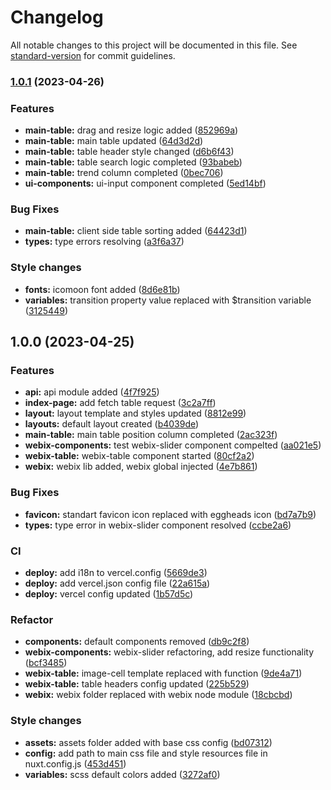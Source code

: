 # Changelog

All notable changes to this project will be documented in this file. See [standard-version](https://github.com/conventional-changelog/standard-version) for commit guidelines.

### [1.0.1](https://github.com/Yan-Doshchinskiy/webix-table/compare/v1.0.0...v1.0.1) (2023-04-26)


### Features

* **main-table:** drag and resize logic added ([852969a](https://github.com/Yan-Doshchinskiy/webix-table/commit/852969ad9704accb4207e8ee896da5fee26e81d1))
* **main-table:** main table updated ([64d3d2d](https://github.com/Yan-Doshchinskiy/webix-table/commit/64d3d2d2d8fc720488d64efadae28c05a6515fcc))
* **main-table:** table header style changed ([d6b6f43](https://github.com/Yan-Doshchinskiy/webix-table/commit/d6b6f434bb0909545758beb15c6f2acd0d8c7dd6))
* **main-table:** table search logic completed ([93babeb](https://github.com/Yan-Doshchinskiy/webix-table/commit/93babeb76d52b1e3c4f0e258ed69cc41bd1cdd2e))
* **main-table:** trend column completed ([0bec706](https://github.com/Yan-Doshchinskiy/webix-table/commit/0bec706538272e7874627b526ee83ced82405cdd))
* **ui-components:** ui-input component completed ([5ed14bf](https://github.com/Yan-Doshchinskiy/webix-table/commit/5ed14bf8a57add32e123ed8e2b2593fa50a801ba))


### Bug Fixes

* **main-table:** client side table sorting added ([64423d1](https://github.com/Yan-Doshchinskiy/webix-table/commit/64423d1145a4b2252d00b42215c41fa7ca486303))
* **types:** type errors resolving ([a3f6a37](https://github.com/Yan-Doshchinskiy/webix-table/commit/a3f6a37f8cf350b5e9bf71d9d03c0d8156e74a70))


### Style changes

* **fonts:** icomoon font added ([8d6e81b](https://github.com/Yan-Doshchinskiy/webix-table/commit/8d6e81be29f24af8797ed3eea7374c68885bd789))
* **variables:** transition property value replaced with $transition variable ([3125449](https://github.com/Yan-Doshchinskiy/webix-table/commit/3125449828339c0f0d38ff82d5f9319dfd2ea730))

## 1.0.0 (2023-04-25)


### Features

* **api:** api module added ([4f7f925](https://github.com/Yan-Doshchinskiy/webix-table/commit/4f7f92548685685373163d3d53fae1da3657bd92))
* **index-page:** add fetch table request ([3c2a7ff](https://github.com/Yan-Doshchinskiy/webix-table/commit/3c2a7ff0793f9beb9c93a56e8d9618f796eea630))
* **layout:** layout template and styles updated ([8812e99](https://github.com/Yan-Doshchinskiy/webix-table/commit/8812e994e329c120f0961f9d9bb3ada60406f319))
* **layouts:** default layout created ([b4039de](https://github.com/Yan-Doshchinskiy/webix-table/commit/b4039deffe677c6e5d976217ac09cfe483780d1f))
* **main-table:** main table position column completed ([2ac323f](https://github.com/Yan-Doshchinskiy/webix-table/commit/2ac323f969bce3f3392f07547f09fb034f3bacca))
* **webix-components:** test webix-slider component compelted ([aa021e5](https://github.com/Yan-Doshchinskiy/webix-table/commit/aa021e5cdd94bc53726473fda6fa1ffc64ccca72))
* **webix-table:** webix-table component started ([80cf2a2](https://github.com/Yan-Doshchinskiy/webix-table/commit/80cf2a2446d11fd4c3e52d9d2b96ce00e3ed1970))
* **webix:** webix lib added, webix global injected ([4e7b861](https://github.com/Yan-Doshchinskiy/webix-table/commit/4e7b8614c030b290fa1ac4d29f436cc9a1c6a13a))


### Bug Fixes

* **favicon:** standart favicon icon replaced with eggheads icon ([bd7a7b9](https://github.com/Yan-Doshchinskiy/webix-table/commit/bd7a7b9991cd42a6b265b81d1c8e7c2b51eed057))
* **types:** type error in webix-slider component resolved ([ccbe2a6](https://github.com/Yan-Doshchinskiy/webix-table/commit/ccbe2a60d255b04b720d58d3f05199b2b5cb7cd1))


### CI

* **deploy:** add i18n to vercel.config ([5669de3](https://github.com/Yan-Doshchinskiy/webix-table/commit/5669de32eb35d91b8c59e74e1e67aabed3a45f8a))
* **deploy:** add vercel.json config file ([22a615a](https://github.com/Yan-Doshchinskiy/webix-table/commit/22a615abd7e23df525f7c874541dba423a80df37))
* **deploy:** vercel config updated ([1b57d5c](https://github.com/Yan-Doshchinskiy/webix-table/commit/1b57d5cfce39e676919a1b2c08f9ef678609c56f))


### Refactor

* **components:** default components removed ([db9c2f8](https://github.com/Yan-Doshchinskiy/webix-table/commit/db9c2f8c0f29be8215e5a715764b6fd6f1142172))
* **webix-components:** webix-slider refactoring, add resize functionality ([bcf3485](https://github.com/Yan-Doshchinskiy/webix-table/commit/bcf3485d4cb57fcab548a4ee4bd71edca1e9101b))
* **webix-table:** image-cell template replaced with function ([9de4a71](https://github.com/Yan-Doshchinskiy/webix-table/commit/9de4a71785abb9ec95316885eb67889c460bb320))
* **webix-table:** table headers config updated ([225b529](https://github.com/Yan-Doshchinskiy/webix-table/commit/225b529cf9d5251642a540ed6826290d1e397bc5))
* **webix:** webix folder replaced with webix node module ([18cbcbd](https://github.com/Yan-Doshchinskiy/webix-table/commit/18cbcbd7958053efb3b54b17554b93fd8a4b4894))


### Style changes

* **assets:** assets folder added with base css config ([bd07312](https://github.com/Yan-Doshchinskiy/webix-table/commit/bd073125eb38615ae634628100f435522c1156b2))
* **config:** add path to main css file and style resources file in nuxt.config.js ([453d451](https://github.com/Yan-Doshchinskiy/webix-table/commit/453d451b5d5ecbf377d7c67610badf248b364a4c))
* **variables:** scss default colors added ([3272af0](https://github.com/Yan-Doshchinskiy/webix-table/commit/3272af005b5645e2067aea7cbb6968b8e265c940))
